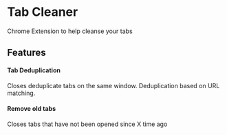 # Tab Cleaner

Chrome Extension to help cleanse your tabs

## Features

#### Tab Deduplication

Closes deduplicate tabs on the same window. Deduplication based on URL matching.

#### Remove old tabs

Closes tabs that have not been opened since X time ago
